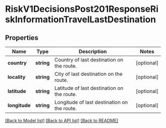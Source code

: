 # RiskV1DecisionsPost201ResponseRiskInformationTravelLastDestination

## Properties
Name | Type | Description | Notes
------------ | ------------- | ------------- | -------------
**country** | **string** | Country of last destination on the route. | [optional] 
**locality** | **string** | City of last destination on the route. | [optional] 
**latitude** | **string** | Latitude of last destination on the route. | [optional] 
**longitude** | **string** | Longitude of last destination on the route. | [optional] 

[[Back to Model list]](../README.md#documentation-for-models) [[Back to API list]](../README.md#documentation-for-api-endpoints) [[Back to README]](../README.md)


